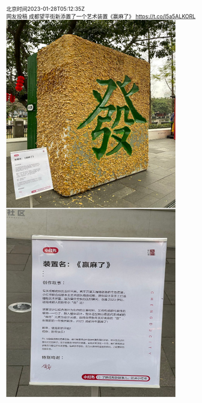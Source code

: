 北京时间2023-01-28T05:12:35Z<br>网友投稿
成都望平街新添置了一个艺术装置《赢麻了》 https://t.co/l5a5ALKORL<br><img src='/temp/image/2023/y-Month-1/1619080954471124992_0.jpg' width='450' height='500'><img src='/temp/image/2023/y-Month-1/1619080954471124992_1.jpg' width='450' height='500'><br><br>